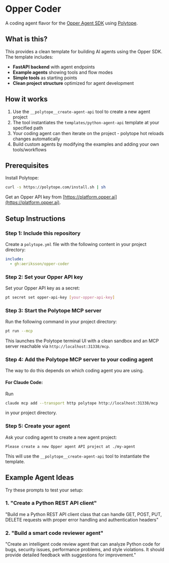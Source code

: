 # Opper Coder

A coding agent flavor for the [Opper Agent SDK](https://github.com/opper-ai/opperai-agent-sdk) using [Polytope](https://polytope.com).

## What is this?

This provides a clean template for building AI agents using the Opper SDK. The template includes:

- **FastAPI backend** with agent endpoints
- **Example agents** showing tools and flow modes
- **Simple tools** as starting points
- **Clean project structure** optimized for agent development

## How it works

1. Use the `__polytope__create-agent-api` tool to create a new agent project
2. The tool instantiates the `templates/python-agent-api` template at your specified path
3. Your coding agent can then iterate on the project - polytope hot reloads changes automatically
4. Build custom agents by modifying the examples and adding your own tools/workflows

## Prerequisites

Install Polytope:
```bash
curl -s https://polytope.com/install.sh | sh
```

Get an Opper API key from [https://platform.opper.ai](https://platform.opper.ai).

## Setup Instructions

### Step 1: Include this repository

Create a `polytope.yml` file with the following content in your project directory:

```yaml
include:
  - gh:aeriksson/opper-coder
```

### Step 2: Set your Opper API key

Set your Opper API key as a secret:

```bash
pt secret set opper-api-key [your-opper-api-key]
```

### Step 3: Start the Polytope MCP server

Run the following command in your project directory:

```bash
pt run --mcp
```

This launches the Polytope terminal UI with a clean sandbox and an MCP server reachable via `http://localhost:31338/mcp`.

### Step 4: Add the Polytope MCP server to your coding agent

The way to do this depends on which coding agent you are using.

#### For Claude Code:
Run
```bash
claude mcp add --transport http polytope http://localhost:31338/mcp
```
in your project directory.

### Step 5: Create your agent

Ask your coding agent to create a new agent project:

```
Please create a new Opper agent API project at ./my-agent
```

This will use the `__polytope__create-agent-api` tool to instantiate the template.

## Example Agent Ideas

Try these prompts to test your setup:

### 1. **"Create a Python REST API client"**
"Build me a Python REST API client class that can handle GET, POST, PUT, DELETE requests with proper error handling and authentication headers"

### 2. **"Build a smart code reviewer agent"**
"Create an intelligent code review agent that can analyze Python code for bugs, security issues, performance problems, and style violations. It should provide detailed feedback with suggestions for improvement."
